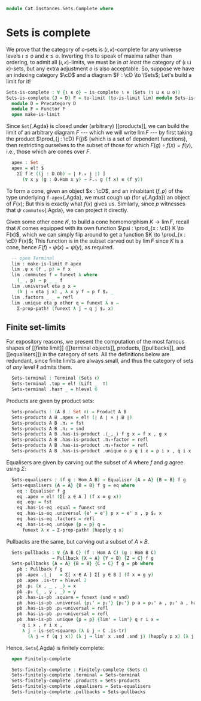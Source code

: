 <!--
```agda
open import Cat.Diagram.Limit.Finite
open import Cat.Diagram.Limit.Base
open import Cat.Diagram.Terminal
open import Cat.Prelude
```
-->

```agda
module Cat.Instances.Sets.Complete where
```

# Sets is complete

We prove that the category of $o$-sets is $(\iota,\kappa)$-complete for
any universe levels $\iota \le o$ and $\kappa \le o$. Inverting this to
speak of maxima rather than ordering, to admit all $(\iota,\kappa)$-limits,
we must be in _at least_ the category of $(\iota \sqcup \kappa)$-sets,
but any extra adjustment $o$ is also acceptable. So, suppose we have an
indexing category $\cD$ and a diagram $F : \cD \to \Sets$; Let's
build a limit for it!

```agda
Sets-is-complete : ∀ {ι κ o} → is-complete ι κ (Sets (ι ⊔ κ ⊔ o))
Sets-is-complete {J = D} F = to-limit (to-is-limit lim) module Sets-is-complete where
  module D = Precategory D
  module F = Functor F
  open make-is-limit
```

Since `Set`{.Agda} is closed under (arbitrary) [[products]], we can build
the limit of an arbitrary diagram $F$ --- which we will write $\lim F$
--- by first taking the product $\prod_{j : \cD} F(j)$ (which is a
set of dependent functions), then restricting ourselves to the subset of
those for which $F(g) \circ f(x) = f(y)$, i.e., those which are cones
over $F$.

```agda
  apex : Set _
  apex = el! $
    Σ[ f ∈ ((j : D.Ob) → ∣ F.₀ j ∣) ]
      (∀ x y (g : D.Hom x y) → F.₁ g (f x) ≡ (f y))
```

To form a cone, given an object $x : \cD$, and an inhabitant $(f,p)$
of the type underlying `f-apex`{.Agda}, we must cough up (for
`ψ`{.Agda}) an object of $F(x)$; But this is exactly what $f(x)$ gives
us. Similarly, since $p$ witnesses that $\psi$ `commutes`{.Agda}, we can
project it directly.

Given some other cone $K$, to build a cone homomorphism $K \to \lim F$,
recall that $K$ comes equipped with its own function $\psi : \prod_{x :
\cD} K \to F(x)$, which we can simply flip around to get a function
$K \to \prod_{x : \cD} F(x)$; This function is in the subset carved
out by $\lim F$ since $K$ is a cone, hence $F(f) \circ \psi(x) =
\psi(y)$, as required.

```agda
  -- open Terminal
  lim : make-is-limit F apex
  lim .ψ x (f , p) = f x
  lim .commutes f = funext λ where
    (_ , p) → p _ _ f
  lim .universal eta p x =
    (λ j → eta j x) , λ x y f → p f $ₚ _
  lim .factors _ _ = refl
  lim .unique eta p other q = funext λ x →
    Σ-prop-path! (funext λ j → q j $ₚ x)
```

<!--
```agda
module _ {ℓ} where
  open import Cat.Diagram.Equaliser (Sets ℓ)
  open import Cat.Diagram.Pullback (Sets ℓ)
  open import Cat.Diagram.Product (Sets ℓ)
  open Precategory (Sets ℓ)

  private variable
    A B : Set ℓ
    f g : ⌞ A ⌟ → ⌞ B ⌟

  open Terminal
  open is-product
  open Product
  open is-pullback
  open Pullback
  open is-equaliser
  open Equaliser
```
-->

## Finite set-limits

For expository reasons, we present the computation of the most famous
shapes of [[finite limit]] ([[terminal objects]], products, [[pullbacks]],
and [[equalisers]]) in the category of sets. All the definitions below
are redundant, since finite limits are always small, and thus the
category of sets of _any_ level $\ell$ admits them.

```agda
  Sets-terminal : Terminal (Sets ℓ)
  Sets-terminal .top = el! (Lift _  ⊤)
  Sets-terminal .has⊤ _ = hlevel 0
```

Products are given by product sets:

```agda
  Sets-products : (A B : Set ℓ) → Product A B
  Sets-products A B .apex = el! (∣ A ∣ × ∣ B ∣)
  Sets-products A B .π₁ = fst
  Sets-products A B .π₂ = snd
  Sets-products A B .has-is-product .⟨_,_⟩ f g x = f x , g x
  Sets-products A B .has-is-product .π₁∘factor = refl
  Sets-products A B .has-is-product .π₂∘factor = refl
  Sets-products A B .has-is-product .unique o p q i x = p i x , q i x
```

Equalisers are given by carving out the subset of $A$ where $f$ and $g$ agree
using $\Sigma$:

```agda
  Sets-equalisers : (f g : Hom A B) → Equaliser {A = A} {B = B} f g
  Sets-equalisers {A = A} {B = B} f g = eq where
    eq : Equaliser f g
    eq .apex = el! (Σ[ x ∈ A ] (f x ≡ g x))
    eq .equ = fst
    eq .has-is-eq .equal = funext snd
    eq .has-is-eq .universal {e' = e'} p x = e' x , p $ₚ x
    eq .has-is-eq .factors = refl
    eq .has-is-eq .unique {p = p} q =
      funext λ x → Σ-prop-path! (happly q x)
```

Pullbacks are the same, but carving out a subset of $A \times B$.

```agda
  Sets-pullbacks : ∀ {A B C} (f : Hom A C) (g : Hom B C)
                 → Pullback {X = A} {Y = B} {Z = C} f g
  Sets-pullbacks {A = A} {B = B} {C = C} f g = pb where
    pb : Pullback f g
    pb .apex .∣_∣   = Σ[ x ∈ A ] Σ[ y ∈ B ] (f x ≡ g y)
    pb .apex .is-tr = hlevel 2
    pb .p₁ (x , _ , _) = x
    pb .p₂ (_ , y , _) = y
    pb .has-is-pb .square = funext (snd ⊙ snd)
    pb .has-is-pb .universal {p₁' = p₁'} {p₂'} p a = p₁' a , p₂' a , happly p a
    pb .has-is-pb .p₁∘universal = refl
    pb .has-is-pb .p₂∘universal = refl
    pb .has-is-pb .unique {p = p} {lim' = lim'} q r i x =
      q i x , r i x ,
      λ j → is-set→squarep (λ i j → C .is-tr)
        (λ j → f (q j x)) (λ j → lim' x .snd .snd j) (happly p x) (λ j → g (r j x)) i j
```

Hence, `Sets`{.Agda} is finitely complete:

```agda
  open Finitely-complete

  Sets-finitely-complete : Finitely-complete (Sets ℓ)
  Sets-finitely-complete .terminal = Sets-terminal
  Sets-finitely-complete .products = Sets-products
  Sets-finitely-complete .equalisers = Sets-equalisers
  Sets-finitely-complete .pullbacks = Sets-pullbacks
```
